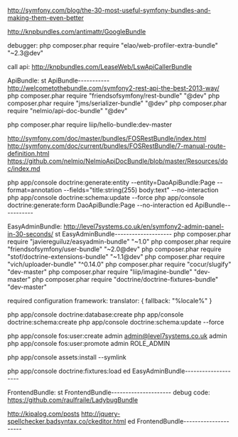 
http://symfony.com/blog/the-30-most-useful-symfony-bundles-and-making-them-even-better

http://knpbundles.com/antimattr/GoogleBundle

debugger:
php composer.phar require "elao/web-profiler-extra-bundle" "~2.3@dev"

call api:
http://knpbundles.com/LeaseWeb/LswApiCallerBundle

ApiBundle:
st ApiBundle-----------
http://welcometothebundle.com/symfony2-rest-api-the-best-2013-way/
php composer.phar require "friendsofsymfony/rest-bundle" "@dev"
php composer.phar require "jms/serializer-bundle" "@dev"
php composer.phar require "nelmio/api-doc-bundle" "@dev"

php composer.phar require liip/hello-bundle:dev-master

http://symfony.com/doc/master/bundles/FOSRestBundle/index.html
http://symfony.com/doc/current/bundles/FOSRestBundle/7-manual-route-definition.html
https://github.com/nelmio/NelmioApiDocBundle/blob/master/Resources/doc/index.md


php app/console doctrine:generate:entity --entity=DaoApiBundle:Page --format=annotation --fields="title:string(255) body:text" --no-interaction
php app/console doctrine:schema:update --force
php app/console doctrine:generate:form DaoApiBundle:Page --no-interaction
ed ApiBundle-----------

EasyAdminBundle: http://level7systems.co.uk/en/symfony2-admin-panel-in-30-seconds/
st EasyAdminBundle--------------------
php composer.phar require "javiereguiluz/easyadmin-bundle" "~1.0"
php composer.phar require "friendsofsymfony/user-bundle" "~2.0@dev"
php composer.phar require "stof/doctrine-extensions-bundle" "~1.1@dev"
php composer.phar require "vich/uploader-bundle" "^0.14.0"
php composer.phar require "cocur/slugify" "dev-master"
php composer.phar require "liip/imagine-bundle" "dev-master"
php composer.phar require "doctrine/doctrine-fixtures-bundle" "dev-master"

required configuration
framework:
    translator: { fallback: "%locale%" }

php app/console doctrine:database:create
php app/console doctrine:schema:create
php app/console doctrine:schema:update --force
    
php app/console fos:user:create admin admin@level7systems.co.uk admin
php app/console fos:user:promote admin ROLE_ADMIN

php app/console assets:install --symlink

php app/console doctrine:fixtures:load
ed EasyAdminBundle--------------------

FrontendBundle:
st FrontendBundle---------------------
debug code:
https://github.com/raulfraile/LadybugBundle


http://kipalog.com/posts
http://jquery-spellchecker.badsyntax.co/ckeditor.html
ed FrontendBundle---------------------